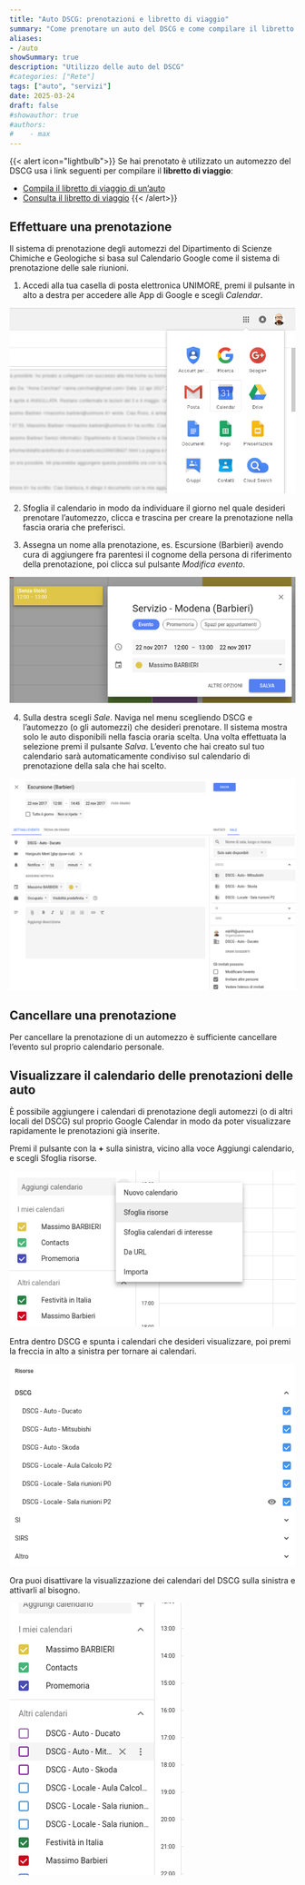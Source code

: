 ```yaml
---
title: "Auto DSCG: prenotazioni e libretto di viaggio"
summary: "Come prenotare un auto del DSCG e come compilare il libretto di viaggio"
aliases: 
- /auto
showSummary: true
description: "Utilizzo delle auto del DSCG"
#categories: ["Rete"]
tags: ["auto", "servizi"]
date: 2025-03-24
draft: false
#showauthor: true
#authors:
#    - max
---
```

{{< alert icon="lightbulb">}}
Se hai prenotato è utilizzato un automezzo del DSCG usa i link seguenti per compilare il **libretto di viaggio**:
- [Compila il libretto di viaggio di un’auto](https://goo.gl/forms/VNW21vP6lCTETKGr1)
- [Consulta il libretto di viaggio](https://drive.google.com/open?id=16biorarseGNvOPEsGT92tWB8rkXb7NpSH9cmR5yWbzI)
{{< /alert>}}

## Effettuare una prenotazione
Il sistema di prenotazione degli automezzi del Dipartimento di Scienze Chimiche e Geologiche si basa sul Calendario Google come il sistema di prenotazione delle sale riunioni.

1. Accedi alla tua casella di posta elettronica UNIMORE, premi il pulsante in alto a destra per accedere alle App di Google e scegli *Calendar*.

![App di Goolge](appgoogle.png)

2. Sfoglia il calendario in modo da individuare il giorno nel quale desideri prenotare l’automezzo, clicca e trascina per creare la prenotazione nella fascia oraria che preferisci.

3. Assegna un nome alla prenotazione, es. Escursione (Barbieri) avendo cura di aggiungere fra parentesi il cognome della persona di riferimento della prenotazione, poi clicca sul pulsante *Modifica evento*.

![Prenotazion](prenotazione.png)

4. Sulla destra scegli *Sale*. Naviga nel menu scegliendo DSCG e l’automezzo (o gli automezzi) che desideri prenotare. Il sistema mostra solo le auto disponibili nella fascia oraria scelta. Una volta effettuata la selezione premi il pulsante *Salva*. L’evento che hai creato sul tuo calendario sarà automaticamente condiviso sul calendario di prenotazione della sala che hai scelto.

![Scegli auto](scegliauto.png)


## Cancellare una prenotazione
Per cancellare la prenotazione di un automezzo è sufficiente cancellare l’evento sul proprio calendario personale.

## Visualizzare il calendario delle prenotazioni delle auto
È possibile aggiungere i calendari di prenotazione degli automezzi (o di altri locali del DSCG) sul proprio Google Calendar in modo da poter visualizzare rapidamente le prenotazioni già inserite.

Premi il pulsante con la **+** sulla sinistra, vicino alla voce Aggiungi calendario, e scegli Sfoglia risorse.

![Prenotazione 1](prenotazione1.png)

Entra dentro DSCG e spunta i calendari che desideri visualizzare, poi premi la freccia in alto a sinistra per tornare ai calendari.

![Prenotazione 2](prenotazione2.png)

Ora puoi disattivare la visualizzazione dei calendari del DSCG sulla sinistra e attivarli al bisogno.

![Prenotazione 3](prenotazione3.png)
